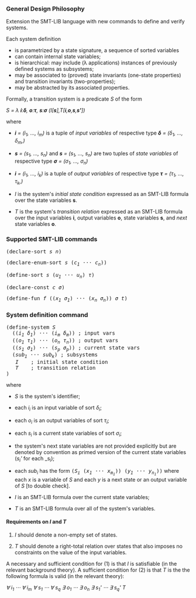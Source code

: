 ### General Design Philosophy

Extension the SMT-LIB language with new commands to define and verify systems.


Each system definition
* is parametrized by a state signature, a sequence of sorted variables
* can contain internal state variables;
* is hierarchical: may include (λ applications) instances of previously defined systems as subsystems;
* may be associated to (proved) state invariants (one-state properties) and transition invariants (two-properties);
* may be abstracted by its associated properties.


Formally, a transition system is a predicate _S_ of the form

_S = λ **i**:**δ**, **o**:**τ**, **s**:**σ** (I[**s**],T[**i**,**o**,**s**,**s'**])_

where

* _**i** = (i<sub>1</sub>, ..., i<sub>m</sub>)_ is a tuple of _input variables_ of respective type _**δ** = (δ<sub>1</sub>, ..., δ<sub>m</sub>,)_

* _**s** = (s<sub>1</sub>, ..., s<sub>n</sub>)_ and _**s** = (s<sub>1</sub>, ..., s<sub>n</sub>)_ are two tuples of _state variables_ of respective type _**σ** = (σ<sub>1</sub>, ..., σ<sub>n</sub>)_

* _**i** = (i<sub>1</sub>, ..., i<sub>k</sub>)_ is a tuple of _output variables_ of respective type _**τ** = (τ<sub>1</sub>, ..., τ<sub>k</sub>,)_

* _I_ is the system's _initial state condition_ expressed as an SMT-LIB formula over the state variables **s**.

* _T_ is the system's _transition relation_ expressed as an SMT-LIB formula over the input variables **i**, output variables **o**,  state variables **s**, and _next_ state variables **o**.

### Supported SMT-LIB commands

<tt>(declare-sort _s n_)</tt>

<tt>(declare-enum-sort _s_ (_c<sub>1</sub> ⋅⋅⋅ c<sub>n</sub>_))</tt>

<tt>(define-sort _s_ (_u<sub>1</sub> ⋅⋅⋅ u<sub>n</sub>_) _τ_)</tt>
  
<tt>(declare-const _c σ_)</tt>

<tt>(define-fun _f_ ((_x<sub>1</sub> σ<sub>1</sub>_) ··· (_x<sub>n</sub> σ<sub>n</sub>_)) _σ  t_)</tt>

### System definition command

<tt>(define-system _S_</tt><br>
<tt>&nbsp; ((_i<sub>1</sub> δ<sub>1</sub>_)  ⋅⋅⋅ (_i<sub>m</sub> δ<sub>m</sub>_)) ; input vars </tt><br>
<tt>&nbsp; ((_o<sub>1</sub> τ<sub>1</sub>_) ⋅⋅⋅ (_o<sub>n</sub> τ<sub>n</sub>_)) ; output vars</tt><br>
<tt>&nbsp; ((_s<sub>1</sub> σ<sub>1</sub>_) ⋅⋅⋅ (_s<sub>p</sub> σ<sub>p</sub>_)) ; current state vars</tt><br>
<tt>&nbsp; (_sub<sub>1</sub> ⋅⋅⋅ sub<sub>k</sub>_) ; subsystems</tt><br>
<tt>&nbsp;&nbsp; _I_ &nbsp;&nbsp; ; initial state condition</tt><br>
<tt>&nbsp;&nbsp; _T_ &nbsp;&nbsp; ; transition relation</tt><br>
<tt>)</tt>

where

* _S_ is the system's identifier;
* each _i<sub>i</sub>_ is an input variable of sort _δ<sub>i</sub>_;
* each _o<sub>i</sub>_ is an output variables of sort _τ<sub>i</sub>_;
* each _s<sub>i</sub>_ is a current state variables of sort _σ<sub>i</sub>_;
* the system's next state variables are not provided explicitly but are denoted by convention as primed version of the current state variables (_s<sub>i</sub>'_ for each _s<sub>i</sub>);
* each _sub<sub>i</sub>_ has the form <tt>(_S<sub>i</sub>_ (_x<sub>1</sub> ⋅⋅⋅ x<sub>m<sub>i</sub></sub>_)) (_y<sub>1</sub> ⋅⋅⋅ y<sub>n<sub>i</sub></sub>_))</tt> where each _x_ is a variable of _S_ and each _y_ is a next state or an output variable of _S_ [to double check].

* _I_ is an SMT-LIB formula over the current state variables;
* _T_ is an SMT-LIB formula over all of the system's variables.


#### Requirements on _I_ and _T_

1. _I_ should denote a non-empty set of states.

2. _T_ should denote a right-total relation over states that also imposes no constraints on the value of the input variables.

A necessary and sufficient condition for (1) is that _I_ is satisfiable (in the relevant background theory).
A sufficient condition for (2) is that _T_ is the the following formula is valid (in the relevant theory): 

_∀ i<sub>1</sub> ⋅⋅⋅ ∀ i<sub>m</sub> ∀ s<sub>1</sub> ⋅⋅⋅ ∀ s<sub>q</sub> ∃ o<sub>1</sub> ⋅⋅⋅ ∃ o<sub>n</sub> ∃ s<sub>1</sub>' ⋅⋅⋅ ∃ s<sub>q</sub>' T_



